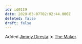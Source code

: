 ```yaml
---
id: id0119
date: 2020-03-07T02:02:44.000Z
deleted: false
draft: false
---
```


Added [Jimmy Diresta][1] to [The Maker][2].

[1]: https://www.youtube.com/user/jimmydiresta
[2]: the-maker.html